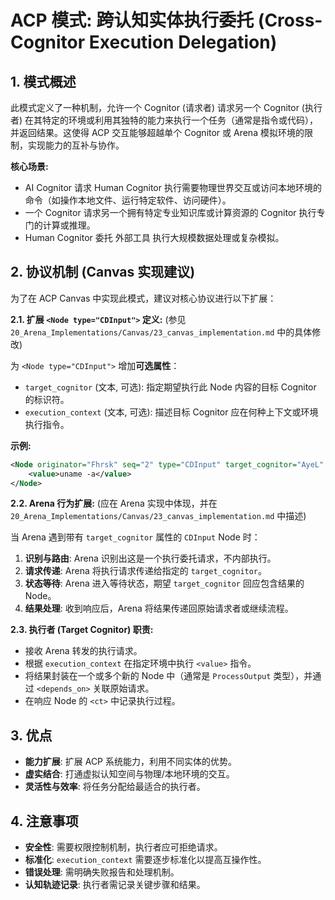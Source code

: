 # ACP 模式: 跨认知实体执行委托 (Cross-Cognitor Execution Delegation)

## 1. 模式概述

此模式定义了一种机制，允许一个 Cognitor (请求者) 请求另一个 Cognitor (执行者) 在其特定的环境或利用其独特的能力来执行一个任务（通常是指令或代码），并返回结果。这使得 ACP 交互能够超越单个 Cognitor 或 Arena 模拟环境的限制，实现能力的互补与协作。

**核心场景:**
*   AI Cognitor 请求 Human Cognitor 执行需要物理世界交互或访问本地环境的命令（如操作本地文件、运行特定软件、访问硬件）。
*   一个 Cognitor 请求另一个拥有特定专业知识库或计算资源的 Cognitor 执行专门的计算或推理。
*   Human Cognitor 委托 外部工具 执行大规模数据处理或复杂模拟。

## 2. 协议机制 (Canvas 实现建议)

为了在 ACP Canvas 中实现此模式，建议对核心协议进行以下扩展：

**2.1. 扩展 `<Node type="CDInput">` 定义:**
   (参见 `20_Arena_Implementations/Canvas/23_canvas_implementation.md` 中的具体修改)

   为 `<Node type="CDInput">` 增加**可选属性**：

   *   `target_cognitor` (文本, 可选): 指定期望执行此 Node 内容的目标 Cognitor 的标识符。
   *   `execution_context` (文本, 可选): 描述目标 Cognitor 应在何种上下文或环境执行指令。

   **示例:**
   ```xml
   <Node originator="Fhrsk" seq="2" type="CDInput" target_cognitor="AyeL" execution_context="local_fish_shell">
       <value>uname -a</value>
   </Node>
   ```

**2.2. Arena 行为扩展:**
   (应在 Arena 实现中体现，并在 `20_Arena_Implementations/Canvas/23_canvas_implementation.md` 中描述)

   当 Arena 遇到带有 `target_cognitor` 属性的 `CDInput` Node 时：
   1.  **识别与路由**: Arena 识别出这是一个执行委托请求，不内部执行。
   2.  **请求传递**: Arena 将执行请求传递给指定的 `target_cognitor`。
   3.  **状态等待**: Arena 进入等待状态，期望 `target_cognitor` 回应包含结果的 Node。
   4.  **结果处理**: 收到响应后，Arena 将结果传递回原始请求者或继续流程。

**2.3. 执行者 (Target Cognitor) 职责:**

*   接收 Arena 转发的执行请求。
*   根据 `execution_context` 在指定环境中执行 `<value>` 指令。
*   将结果封装在一个或多个新的 Node 中（通常是 `ProcessOutput` 类型），并通过 `<depends_on>` 关联原始请求。
*   在响应 Node 的 `<ct>` 中记录执行过程。

## 3. 优点

*   **能力扩展**: 扩展 ACP 系统能力，利用不同实体的优势。
*   **虚实结合**: 打通虚拟认知空间与物理/本地环境的交互。
*   **灵活性与效率**: 将任务分配给最适合的执行者。

## 4. 注意事项

*   **安全性**: 需要权限控制机制，执行者应可拒绝请求。
*   **标准化**: `execution_context` 需要逐步标准化以提高互操作性。
*   **错误处理**: 需明确失败报告和处理机制。
*   **认知轨迹记录**: 执行者需记录关键步骤和结果。

